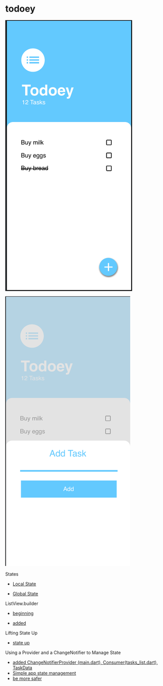 # todoey
![app](https://github.com/valentynkuts/learningFlutter/blob/todoey/todoey1.png)

![app](https://github.com/valentynkuts/learningFlutter/blob/todoey/todoey2.png)


States

- [Local State](https://github.com/valentynkuts/learningFlutter/commit/1ba4ca45dd28c3da5986c76a79d908acd563c8d7#diff-5cdaabea5249fbc80abd5d7b132ffa71829c26cb4c95cba8eaecb977e5afefb1)

- [Global State](https://github.com/valentynkuts/learningFlutter/commit/561132d76726c4260d7bc7f53964ce118a9c4412#diff-5cdaabea5249fbc80abd5d7b132ffa71829c26cb4c95cba8eaecb977e5afefb1)

ListView.builder
- [beginning](https://github.com/valentynkuts/learningFlutter/commit/d0b339d2352062c7aa205f9c636b702e0302f4d3#diff-31965dcfb38cbbde0810391f775ba283668241ed694cb2d4e1cea9b970d5e66f)

- [added](https://github.com/valentynkuts/learningFlutter/commit/ccf13a15e915bac92533b5dc534efaaa0607ec62#diff-31965dcfb38cbbde0810391f775ba283668241ed694cb2d4e1cea9b970d5e66f)


Lifting State Up
- [state up](https://github.com/valentynkuts/learningFlutter/commit/aae94859ceb256f9c4d91c1de26fd7a4420360e5)

Using a Provider and a ChangeNotifier to Manage State

- [added ChangeNotifierProvider (main.dart), Consumer(tasks_list.dart), TaskData](https://github.com/valentynkuts/learningFlutter/commit/82553dec4b2f90ee85c724bf9bd0789ba73d573e)
- [Simple app state management](https://flutter.dev/docs/development/data-and-backend/state-mgmt/simple)
- [be more safer](https://github.com/valentynkuts/learningFlutter/commit/5b5329d222685bd559fb3ee5ce70eac1e498eef1)

